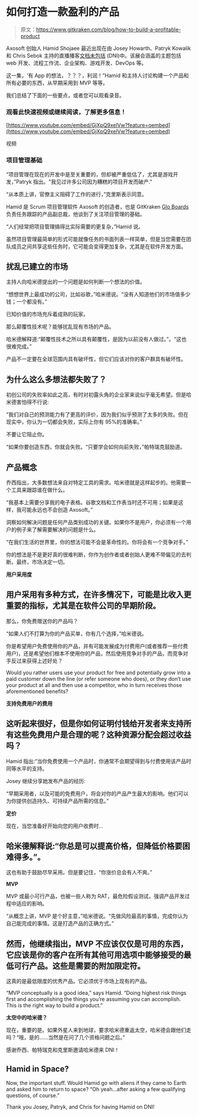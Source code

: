 # 如何打造一款盈利的产品

> 原文：<https://www.gitkraken.com/blog/how-to-build-a-profitable-product>

Axosoft 创始人 Hamid Shojaee 最近出现在由 Josey Howarth、Patryk Kowalik 和 Chris Sebok 主持的直播播客[文档未包括](https://www.dnistream.live/) (DNI)中。该展会涵盖的主题包括 web 开发、流程工作流、企业架构、游戏开发、DevOps 等。

这一集，‘有 App 的想法，？？？，利润！”Hamid 和主持人讨论构建一个产品和所有必要的东西，从早期采用到 MVP 等等。

我们总结了下面的一些要点，或者您可以观看录音。

### 观看此快速视频或继续阅读，了解更多信息！

[https://www.youtube.com/embed/GjXpQ9xelVw?feature=oembed](https://www.youtube.com/embed/GjXpQ9xelVw?feature=oembed)

视频

### **项目管理基础**

“项目管理在现在的开发中是至关重要的，但却被严重低估了，尤其是游戏开发，”Patryk 指出。"我见过许多公司因为糟糕的项目开发而破产."

“从本质上讲，官僚主义阻碍了工作的进行，”克里斯表示同意。

Hamid 是 Scrum 项目管理软件 Axosoft 的创造者，也是 GitKraken [Glo Boards](https://www.gitkraken.com/glo) 负责任务跟踪的产品副总裁，他谈到了关注项目管理的基础。

“人们经常把项目管理搞得比实际需要的更复杂，”Hamid 说。

虽然项目管理最简单的形式可能就像任务的书面列表一样简单，但是当您需要在团队成员之间共享这些任务时，它可能会变得更加复杂，尤其是在软件开发方面。

## **扰乱已建立的市场**

主持人向哈米德提出的一个问题是如何判断一个想法的价值。

“想想世界上最成功的公司，比如谷歌，”哈米德说。“没有人知道他们的市场值多少钱；一个都没有。”

已知价值的市场充斥着成熟的玩家。

那么颠覆性技术呢？能够扰乱现有市场的产品。

哈米德解释道:“颠覆性技术之所以具有颠覆性，是因为以前没有人做过。”。“这也很难完成。”

产品不一定要在全球范围内具有破坏性，但它们应该对你的客户群具有破坏性。

## 为什么这么多想法都失败了？

初创公司的失败率如此之高，有时对初露头角的企业家来说似乎毫无希望。但是哈米德害怕得不行说:

“我们对自己的预测能力有了更高的评价，因为我们似乎预测了太多的失败。但在现实中，你认为一切都会失败，实际上你有 95%的准确率。”

不要让它阻止你。

“如果你要创造东西，你就会失败。“只要学会如何向前失败，”帕特瑞克鼓励道。

## **产品概念**

乔西指出，大多数想法来自对特定工具的需求。哈米德就是这样起步的。他需要一个工具来跟踪谁在做什么。

“我基本上需要分享我的电子表格。谷歌文档和工作表当时还不可用；如果是这样，我可能永远也不会创造 Axosoft。”

洞察如何解决问题是任何产品类别成功的关键。如果你不是用户，你必须有一个用户的例子来了解需要解决的问题是什么。

“在我们生活的世界里，你的想法可能不会是革命性的。你将会有一个竞争对手。”

你的想法是不是更好真的很难判断，你作为创作者或者创始人更难不带偏见的去判断。最终，市场决定一切。

**用户采用度**

## 用户采用有多种方式，在许多情况下，可能是比收入更重要的指标，尤其是在软件公司的早期阶段。

那么，你免费赠送你的产品吗？

“如果人们不打算为你的产品买单，你有几个选择，”哈米德说。

你是希望用户免费使用你的产品，并有可能发展成为付费用户(或者推荐一些付费用户)，还是希望他们根本不使用你的产品，然后使用竞争对手的产品，而竞争对手反过来获得上述好处？

Would you rather users use your product for free and potentially grow into a paid customer down the line (or refer someone who does), or they don’t use your product at all and then use a competitor, who in turn receives those aforementioned benefits?

**支持免费用户的费用**

## 这听起来很好，但是你如何证明付钱给开发者来支持所有这些免费用户是合理的呢？这种资源分配会超过收益吗？

Hamid 指出:“当你免费使用一个产品时，你通常不会期望得到与付费使用该产品时同等水平的支持。

Josey 继续分享她发布产品的经历:

“早期采用者，以及可能的免费用户，将会对你的产品产生最大的影响。他们可以为你提供创造持久、可持续产品所需的信息。”

**定价**

现在，当您准备好开始向您的用户收费时…

## 哈米德解释说:“你总是可以提高价格，但降低价格要困难得多。”。

这也有助于鼓励尽早采用。但是要记住，“你涨价总会有人不爽。”

**MVP**

MVP 或最小可行产品，也被一些人称为 RAT，最危险假设测试，强调产品开发过程中适应的影响。

“从概念上讲，MVP 是个好主意，”哈米德说。“先做风险最高的事情，完成你认为自己能完成的事情。这是打造产品的正确方式。”

## 然而，他继续指出，MVP 不应该仅仅是可用的东西，它应该是你的客户在所有其他可用选项中能够接受的最低可行产品。这些是需要的附加限定符。

这真的是最低限度的优秀产品。它必须优于市场上现有的产品。

“MVP conceptually is a good idea,” says Hamid. “Doing highest risk things first and accomplishing the things you’re assuming you can accomplish. This is the right way to build a product.”

**太空中的哈米德？**

现在，重要的是。如果外星人来到地球，要求哈米德重返太空，哈米德会跟他们走吗？“哦，是的……当然是在问了几个资格问题之后。”

感谢乔西、帕特瑞克和克里斯邀请哈米德来 DNI！

## **Hamid in Space?**

Now, the important stuff. Would Hamid go with aliens if they came to Earth and asked him to return to space? “Oh yeah…after asking a few qualifying questions, of course.”

Thank you Josey, Patryk, and Chris for having Hamid on DNI!